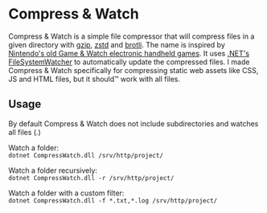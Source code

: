 # Compress & Watch
Compress & Watch is a simple file compressor that will compress files in a given directory with [gzip](https://en.wikipedia.org/wiki/Gzip), [zstd](https://en.wikipedia.org/wiki/Zstd) and [brotli](https://en.wikipedia.org/wiki/Brotli).
The name is inspired by [Nintendo's old Game & Watch electronic handheld games](https://en.wikipedia.org/wiki/Game_%26_Watch). It uses [.NET's FileSystemWatcher](https://learn.microsoft.com/en-us/dotnet/api/system.io.filesystemwatcher) to automatically update the compressed files.
I made Compress & Watch specifically for compressing static web assets like CSS, JS and HTML files, but it should™ work with all files.

## Usage
By default Compress & Watch does not include subdirectories and watches all files (*.*)

Watch a folder:  
`dotnet CompressWatch.dll /srv/http/project/`  

Watch a folder recursively:  
`dotnet CompressWatch.dll -r /srv/http/project/`  

Watch a folder with a custom filter:  
`dotnet CompressWatch.dll -f *.txt,*.log /srv/http/project/`